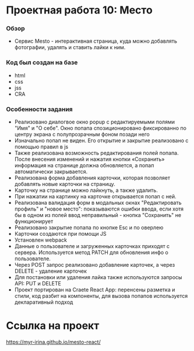 # Проектная работа 10: Место

### Обзор
* Cервис Mesto - интерактивная страница, куда можно добавлять фотографии, удалять и ставить лайки к ним.

### Код был создан на базе
* html
* css
* jss
* CRA

### Особенности задания
* Реализовано диалогвое окно popup c редактируемыми полями "Имя" и "О себе". Окно попапа спозиционировано фиксированно по центру экрана с полупрозрачным фоном позади него
* Изначально попап не виден. Его открытие и закрытие реализовано с помощью правил в js 
* Также реализована возможность редактирования полей попапа. После внесения изменений и нажатия кнопки «Сохранить» информация на странице должна обновляется, а попап автоматически закрывается.
* Реализована форма добавления карточки, которая позволяет добавлять новые карточки на страницу.
* Карточку на странице можно лайкнуть, а также удалить.
* При нажатии на картинку на карточке открывается попап с ней.
* Реализована валидация форм в модальных окнах "Редактировать профиль" и "новое место": показываются ошибки ввода, если хотя бы в одном из полей ввод неправильный - кнопка "Сохранить" не функционирует
* Реализовано закрытие попапа по кнопке Esc и по оверлею
* Карточки создаются при помощи JS
* Установлен webpack
* Данные о пользователе и загруженных карточках приходят с сервера. Используется метод PATCH для обновления инфо о пользователе.
* Через POST запрос реализовано добавление карточек, а через DELETE - удаление карточек
* Для постановки или удаления лайка также используются запросы API: PUT и DELETE
* Проект портирован на Craete React App: перенсены разметка и стили, код разбит на компоненты, для вызова попапов используется декларативный подход


# Ссылка на проект

 https://myr-irina.github.io/mesto-react/

 



